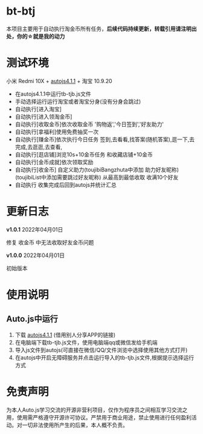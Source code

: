 # bt-btj

本项目主要用于自动执行淘金币所有任务，**后续代码持续更新，转载引用请注明出处，你的☆就是我的动力**

# 测试环境

小米 Redmi 10X + [autojs4.1.1](https://share.weiyun.com/owu3tBNr) + 淘宝 10.9.20

- 在autojs4.1.1中运行tb-tjb.js文件
- 手动选择运行运行淘宝或者淘宝分身(没有分身会跳过)
- 自动执行[进入淘宝]
- 自动执行[进入领淘金币]
- 自动执行[收取金币]依次收取金币 '购物返','今日签到','好友助力'
- 自动执行[拿福利]使用免费抽奖一次
- 自动执行[赚金币]依次执行今日任务 签到,去看看,找答案(随机答案),逛一下,去完成,去逛逛,去查看,
- 自动执行[逛店铺]浏览10s+10金币任务 和收藏店铺+10金币
- 自动执行[金币成就]依次领取奖励
- 自动执行[收金币] 自定义助力(toujibiBangzhuta中添加 助力好友昵称) (toujibiList中添加需要跳过好友昵称) 从最高到最低收取 收满10个好友 
- 自动执行 收集完成后回到autojs并统计汇总

# 更新日志

**v1.0.1** 2022年04月01日

修复 收金币 中无法收取好友金币问题

**v1.0.0** 2022年04月01日

初始版本

# 使用说明

## Auto.js中运行

1. 下载 [autojs4.1.1](https://share.weiyun.com/owu3tBNr) (借用别人分享APP的链接)
2. 在电脑端下载tb-tjb.js文件，使用电脑端qq或微信发给手机端
3. 导入js文件到autojs(可直接在微信/QQ/文件浏览中选择使用其他方式打开)
4. 在autojs中开启无障碍服务并点击运行导入的tb-tjb.js文件,根据提示选择运行方式

# 免责声明

为本人Auto.js学习交流的开源非营利项目，仅作为程序员之间相互学习交流之用，使用需严格遵守开源许可协议。严禁用于商业用途，禁止使用进行任何盈利活动。对一切非法使用所产生的后果，本人概不负责。